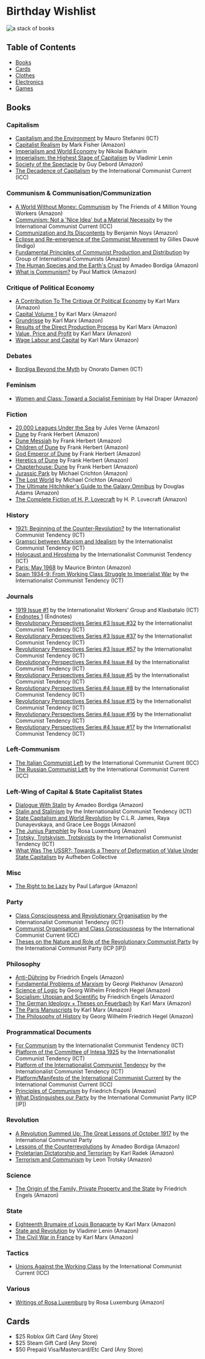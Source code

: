 # Birthday Wishlist

![a stack of books](books.png)

## Table of Contents

* [Books](#books)
* [Cards](#cards)
* [Clothes](#clothes)
* [Electronics](#electronics)
* [Games](#games)

## Books

### Capitalism

* [Capitalism and the Environment](http://www.leftcom.org/en/store) by Mauro Stefanini (ICT)
* [Capitalist Realism](https://www.amazon.ca/dp/1846943175/) by Mark Fisher (Amazon)
* [Imperialism and World Economy](https://www.amazon.ca/Imperialism-World-Economy-Nikolai-Bukharin/dp/1482097524) by Nikolai Bukharin
* [Imperialism: the Highest Stage of Capitalism](https://www.amazon.ca/Imperialism-Highest-Capitalism-Vladimir-Ilyich/dp/1603866639/) by Vladimir Lenin
* [Society of the Spectacle](https://www.amazon.ca/Society-Spectacle-2-Radical-Reprint/dp/5841295055/) by Guy Debord (Amazon)
* [The Decadence of Capitalism](https://en.internationalism.org/pamphlets) by the International Communist Current (ICC)

### Communism & Communisation/Communization

* [A World Without Money: Communism](https://www.amazon.ca/dp/0422915068/) by The Friends of 4 Million Young Workers (Amazon)
* [Communism: Not a 'Nice Idea' but a Material Necessity](https://en.internationalism.org/pamphlets) by the International Communist Current (ICC)
* [Communization and Its Discontents](https://www.amazon.ca/Communization-Its-Discontents-Contestation-Contemporary/dp/157027231X/) by Benjamin Noys (Amazon)
* [Eclipse and Re-emergence of the Communist Movement](https://www.chapters.indigo.ca/en-ca/books/eclipse-and-re-emergence-of/9781629630434-item.html) by Gilles Dauvé (Indigo)
* [Fundamental Principles of Communist Production and Distribution](https://www.amazon.ca/gp/aw/d/B0851LZZ17/) by Group of International Communists (Amazon)
* [The Human Species and the Earth's Crust](https://www.amazon.ca/Human-Species-Earths-Crust-13/dp/5684164749/) by Amadeo Bordiga (Amazon)
* [What is Communism?](https://www.amazon.ca/dp/2343445133/) by Paul Mattick (Amazon)

### Critique of Political Economy

* [A Contribution To The Critique Of Political Economy](https://www.amazon.ca/dp/9389821940/) by Karl Marx (Amazon)
* [Capital Volume 1](https://www.amazon.ca/Capital-1-Critique-Political-Economy/dp/0140445684/) by Karl Marx (Amazon)
* [Grundrisse](https://www.amazon.ca/dp/0140445757/) by Karl Marx (Amazon)
* [Results of the Direct Production Process](https://www.amazon.ca/dp/711411155X/) by Karl Marx (Amazon)
* [Value, Price and Profit](https://www.amazon.ca/Value-Price-Profit-Classic-Reprint/dp/B008NU3ODY/) by Karl Marx (Amazon)
* [Wage Labour and Capital](https://www.amazon.ca/Wage-Labor-Capital-Karl-Marx/dp/1978461232/) by Karl Marx (Amazon)

### Debates

* [Bordiga Beyond the Myth](http://www.leftcom.org/en/store) by Onorato Damen (ICT)

### Feminism

* [Women and Class: Toward a Socialist Feminism](https://www.amazon.ca/Women-Class-Toward-Socialist-Feminism/dp/1460998324) by Hal Draper (Amazon)

### Fiction

* [20,000 Leagues Under the Sea](https://www.amazon.ca/Twenty-Thousand-Leagues-Readers-Library-Classics/dp/1954839111/) by Jules Verne (Amazon)
* [Dune](https://www.amazon.ca/dp/0441172717/) by Frank Herbert (Amazon)
* [Dune Messiah](https://www.amazon.ca/dp/0593098234/) by Frank Herbert (Amazon)
* [Children of Dune](https://www.amazon.ca/dp/0593098242/) by Frank Herbert (Amazon)
* [God Emperor of Dune](https://www.amazon.ca/dp/0593098250/) by Frank Herbert (Amazon)
* [Heretics of Dune](https://www.amazon.ca/dp/0593098269/) by Frank Herbert (Amazon)
* [Chapterhouse: Dune](https://www.amazon.ca/dp/0593098277/) by Frank Herbert (Amazon)
* [Jurassic Park](https://www.amazon.ca/dp/0345538986/) by Michael Crichton (Amazon)
* [The Lost World](https://www.amazon.ca/dp/0345538994/) by Michael Crichton (Amazon)
* [The Ultimate Hitchhiker's Guide to the Galaxy Omnibus](https://www.amazon.ca/dp/1529051436/) by Douglas Adams (Amazon)
* [The Complete Fiction of H. P. Lovecraft](https://www.amazon.ca/dp/3903352012/) by H. P. Lovecraft (Amazon)

### History

* [1921: Beginning of the Counter-Revolution?](http://www.leftcom.org/en/store) by the Internationalist Communist Tendency (ICT)
* [Gramsci between Marxism and Idealism](http://www.leftcom.org/en/store) by the Internationalist Communist Tendency (ICT)
* [Holocaust and Hiroshima](http://www.leftcom.org/en/store) by the Internationalist Communist Tendency (ICT)
* [Paris: May 1968](https://www.amazon.ca/dp/9132180195/) by Maurice Brinton (Amazon)
* [Spain 1934-9: From Working Class Struggle to Imperialist War](http://www.leftcom.org/en/store) by the Internationalist Communist Tendency (ICT)

### Journals

* [1919 Issue #1](http://www.leftcom.org/en/store) by the Internationalist Workers' Group and Klasbatalo (ICT)
* [Endnotes 1](https://endnotes.org.uk/issues) (Endnotes)
* [Revolutionary Perspectives Series #3 Issue #32](http://www.leftcom.org/en/store) by the Internationalist Communist Tendency (ICT)
* [Revolutionary Perspectives Series #3 Issue #37](http://www.leftcom.org/en/store) by the Internationalist Communist Tendency (ICT)
* [Revolutionary Perspectives Series #3 Issue #57](http://www.leftcom.org/en/store) by the Internationalist Communist Tendency (ICT)
* [Revolutionary Perspectives Series #4 Issue #4](http://www.leftcom.org/en/store) by the Internationalist Communist Tendency (ICT)
* [Revolutionary Perspectives Series #4 Issue #5](http://www.leftcom.org/en/store) by the Internationalist Communist Tendency (ICT)
* [Revolutionary Perspectives Series #4 Issue #8](http://www.leftcom.org/en/store) by the Internationalist Communist Tendency (ICT)
* [Revolutionary Perspectives Series #4 Issue #15](http://www.leftcom.org/en/store) by the Internationalist Communist Tendency (ICT)
* [Revolutionary Perspectives Series #4 Issue #16](http://www.leftcom.org/en/store) by the Internationalist Communist Tendency (ICT)
* [Revolutionary Perspectives Series #4 Issue #17](http://www.leftcom.org/en/store) by the Internationalist Communist Tendency (ICT)

### Left-Communism

* [The Italian Communist Left](https://en.internationalism.org/pamphlets) by the International Communist Current (ICC)
* [The Russian Communist Left](https://en.internationalism.org/pamphlets) by the International Communist Current (ICC)

### Left-Wing of Capital & State Capitalist States

* [Dialogue With Stalin](https://www.amazon.ca/Dialogue-Stalin-Amadeo-Bordiga/dp/7465082013/) by Amadeo Bordiga (Amazon)
* [Stalin and Stalinism](http://www.leftcom.org/en/store) by the Internationalist Communist Tendency (ICT)
* [State Capitalism and World Revolution](https://www.amazon.ca/dp/1604860928/) by C.L.R. James, Raya Dunayevskaya, and Grace Lee Boggs (Amazon)
* [The Junius Pamphlet](https://www.amazon.ca/crisis-German-social-democracy-Junius-pamphlet/dp/B00ZDCC8FU/) by Rosa Luxemburg (Amazon)
* [Trotsky, Trotskyism, Trotskyists](http://www.leftcom.org/en/store) by the Internationalist Communist Tendency (ICT)
* [What Was The USSR?: Towards a Theory of Deformation of Value Under State Capitalism](https://www.amazon.ca/dp/5707440275/) by Aufheben Collective

### Misc

* [The Right to be Lazy](https://www.amazon.ca/Right-Be-Lazy-Radical-Reprint/dp/0288974662/) by Paul Lafargue (Amazon)

### Party

* [Class Consciousness and Revolutionary Organisation](http://www.leftcom.org/en/store) by the Internationalist Communist Tendency (ICT)
* [Communist Organisation and Class Consciousness](https://en.internationalism.org/pamphlets) by the International Communist Current (ICC)
* [Theses on the Nature and Role of the Revolutionary Communist Party](https://www.international-communist-party.org/EnglishPublications.htm) by the International Communist Party (ICP [IP])

### Philosophy

* [Anti-Dühring](https://www.amazon.ca/dp/1661533663/) by Friedrich Engels (Amazon)
* [Fundamental Problems of Marxism](https://www.amazon.ca/Fundamental-Problems-Marxism-G-Plekhanov/dp/0717800733/) by Georgi Plekhanov (Amazon)
* [Science of Logic](https://www.amazon.ca/Science-Logic-Georg-Hegel/dp/1542519918/) by Georg Wilhelm Friedrich Hegel (Amazon)
* [Socialism: Utopian and Scientific](https://www.amazon.ca/Socialism-Utopian-Scientific-Frederick-Engels/dp/1514132230/) by Friedrich Engels (Amazon)
* [The German Ideology + Theses on Feuerbach](https://www.amazon.ca/German-Ideology-Including-Thesis-Feuerbach/dp/1573922587/) by Karl Marx (Amazon)
* [The Paris Manuscripts](https://www.amazon.ca/Economic-Philosophic-Manuscripts-1844-Karl/dp/0486455610/) by Karl Marx (Amazon)
* [The Philosophy of History](https://www.amazon.ca/Philosophy-History-G-W-F-Hegel/dp/0879756314/) by Georg Wilhelm Friedrich Hegel (Amazon)

### Programmatical Documents

* [For Communism](http://www.leftcom.org/en/store) by the Internationalist Communist Tendency (ICT)
* [Platform of the Committee of Intesa 1925](http://www.leftcom.org/en/store) by the Internationalist Communist Tendency (ICT)
* [Platform of the Internationalist Communist Tendency](http://www.leftcom.org/en/store) by the Internationalist Communist Tendency (ICT)
* [Platform/Manifesto of the International Communist Current](https://en.internationalism.org/pamphlets) by the International Communist Current (ICC)
* [Principles of Communism](https://www.amazon.ca/dp/9977090025/) by Friedrich Engels (Amazon)
* [What Distinguishes our Party](https://www.international-communist-party.org/EnglishPublications.htm) by the International Communist Party (ICP [IP])

### Revolution

* [A Revolution Summed Up: The Great Lessons of October 1917](https://www.amazon.ca/dp/B08DSTHLLF/) by the International Communist Party
* [Lessons of the Counterrevolutions](https://www.amazon.ca/dp/826409967X/) by Amadeo Bordiga (Amazon)
* [Proletarian Dictatorship and Terrorism](https://www.amazon.ca/Proletarian-Dictatorship-Terrorism-Classic-Reprint/dp/B008ILIY6U/) by Karl Radek (Amazon)
* [Terrorism and Communism](https://www.amazon.ca/Terrorism-Communism-Reply-Karl-Kautsky/dp/1786633434/) by Leon Trotsky (Amazon)

### Science

* [The Origin of the Family, Private Property and the State](https://www.amazon.ca/dp/1978455127/) by Friedrich Engels (Amazon)

### State

* [Eighteenth Brumaire of Louis Bonaparte](https://www.amazon.ca/Eighteenth-Brumaire-Louis-Bonaparte/dp/1522064885/) by Karl Marx (Amazon)
* [State and Revolution](https://www.amazon.ca/dp/1795754613/) by Vladimir Lenin (Amazon)
* [The Civil War in France](https://www.amazon.ca/dp/1614276048/) by Karl Marx (Amazon)

### Tactics

* [Unions Against the Working Class](https://en.internationalism.org/pamphlets) by the International Communist Current (ICC)

### Various

* [Writings of Rosa Luxemburg](https://www.amazon.ca/Writings-Rosa-Luxemburg-Revolution-National/dp/1934941913/) by Rosa Luxemburg (Amazon)

## Cards

* $25 Roblox Gift Card (Any Store)
* $25 Steam Gift Card (Any Store)
* $50 Prepaid Visa/Mastercard/Etc Card (Any Store)
